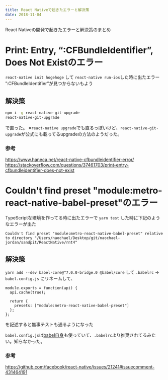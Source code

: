 ```yaml
---
title: React Nativeで起きたエラーと解決策
date: 2018-11-04
---
```


React Nativeの開発で起きたエラーと解決策のまとめ

# Print: Entry, “:CFBundleIdentifier”, Does Not Existのエラー

`react-native init hogehoge` して
`react-native run-ios`した時に出たエラー
”:CFBundleIdentifier”が見つからないもよう

## 解決策
```bash
npm i -g react-native-git-upgrade
react-native-git-upgrade
```
で直った。
※`react-native upgrade`でも直るっぽいけど、`react-native-git-upgrade`が公式にも載ってるupgradeの方法のようだった。

### 参考
https://www.haneca.net/react-native-cfbundleidentifier-error/
https://stackoverflow.com/questions/37461703/print-entry-cfbundleidentifier-does-not-exist

# Couldn't find preset "module:metro-react-native-babel-preset"のエラー

TypeScriptな環境を作ってる時に出たエラーで
`yarn test` した時に下記のようなエラーが出た
```
Couldn't find preset "module:metro-react-native-babel-preset" relative to directory "/Users/naochael/Desktop/git/naochael-jordan/sandpit/ReactNative/rnt4"
```

## 解決策
`yarn add --dev babel-core@^7.0.0-bridge.0 @babel/core` して
`.babelrc` → `babel.config.js` にリネームして、
```
module.exports = function(api) {
  api.cache(true);

  return {
    presets: ["module:metro-react-native-babel-preset"]
  };
};
```
を記述すると無事テストも通るようになった

`babel.config.js`は[babel自身](https://github.com/babel/babel/blob/master/babel.config.js)も使っていて、`.babelrc`より推奨されてるみたい。知らなかった。

### 参考
https://github.com/facebook/react-native/issues/21241#issuecomment-431464191
